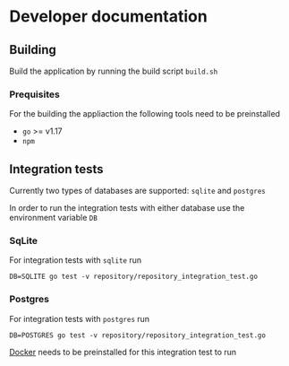 # Developer documentation

## Building

Build the application by running the build script `build.sh`

### Prequisites

For the building the appliaction the following tools need to be preinstalled
- `go` >= v1.17
- `npm`

## Integration tests

Currently two types of databases are supported: `sqlite` and `postgres`

In order to run the integration tests with either database use the environment variable `DB`

### SqLite

For integration tests with `sqlite` run

```
DB=SQLITE go test -v repository/repository_integration_test.go
```

### Postgres

For integration tests with `postgres` run

```
DB=POSTGRES go test -v repository/repository_integration_test.go
```

[Docker](https://www.docker.com/products/docker-desktop/) needs to be preinstalled for this integration test to run

